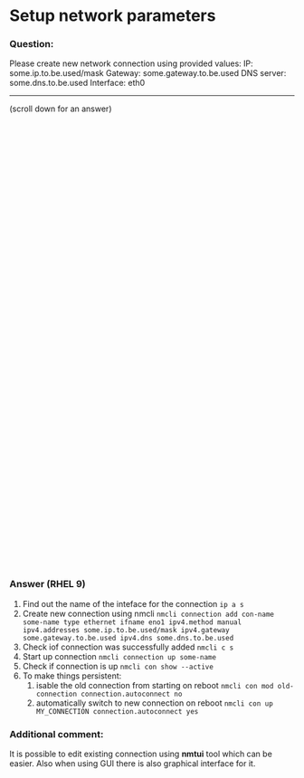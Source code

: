 # Setup network parameters
### Question:
Please create new network connection using provided values:
IP:           some.ip.to.be.used/mask
Gateway:      some.gateway.to.be.used
DNS server:   some.dns.to.be.used
Interface:    eth0
***
(scroll down for an answer)
<br/><br/><br/><br/><br/><br/><br/><br/><br/><br/><br/><br/><br/><br/><br/><br/><br/><br/><br/><br/><br/><br/><br/><br/>
<br/><br/><br/><br/><br/><br/><br/><br/><br/><br/><br/><br/><br/><br/><br/><br/><br/><br/><br/><br/><br/><br/><br/><br/>

### Answer (RHEL 9)

1. Find out the name of the inteface for the connection `ip a s`
2. Create new connection using nmcli `nmcli connection add con-name some-name type ethernet ifname eno1 ipv4.method manual ipv4.addresses some.ip.to.be.used/mask ipv4.gateway some.gateway.to.be.used ipv4.dns some.dns.to.be.used `
3. Check iof connection was successfully added `nmcli c s`
4. Start up connection `nmcli connection up some-name`
5. Check if connection is up `nmcli con show --active`
6. To make things persistent:
   1. isable the old connection from starting on reboot `nmcli con mod old-connection connection.autoconnect no`
   2. automatically switch to new connection on reboot `nmcli con up MY_CONNECTION connection.autoconnect yes`
  
### Additional comment:
It is possible to edit existing connection using **nmtui** tool which can be easier. 
Also when using GUI there is also graphical interface for it.
